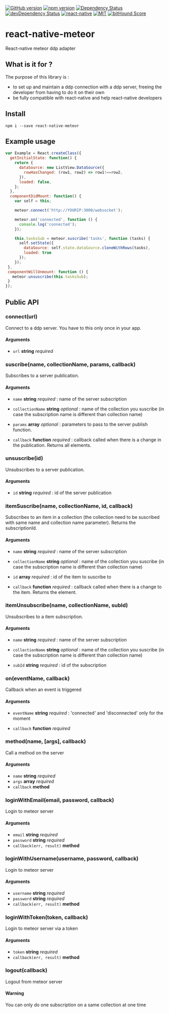 [![GitHub version](https://badge.fury.io/gh/inProgress-team%2Freact-native-meteor.svg)](https://badge.fury.io/gh/inProgress-team%2Freact-native-meteor)
[![npm version](https://badge.fury.io/js/react-native-meteor.svg)](http://badge.fury.io/js/react-native-meteor)
[![Dependency Status](https://david-dm.org/inProgress-team/react-native-meteor.svg)](https://david-dm.org/inProgress-team/react-native-meteor)
[![devDependency Status](https://david-dm.org/inProgress-team/react-native-meteor/dev-status.svg)](https://david-dm.org/inProgress-team/react-native-meteor#info=devDependencies)
[![react-native][rn-badge]][rn]
[![MIT][license-badge]][license]
[![bitHound Score][bithound-badge]][bithound]

[rn-badge]: https://img.shields.io/badge/react--native-v0.13.x-05A5D1.svg
[rn]: https://facebook.github.io/react-native
[bithound-badge]: https://www.bithound.io/github/inProgress-Team/react-native-meteor/badges/score.svg
[bithound]: https://www.bithound.io/github/inProgress-Team/react-native-meteor
[license-badge]: https://img.shields.io/dub/l/vibe-d.svg
[license]: https://github.com/inProgress-team/react-native-meteor/blob/master/LICENSE

# react-native-meteor

React-native meteor ddp adapter

## What is it for ?

The purpose of this library is :
* to set up and maintain a ddp connection with a ddp server, freeing the developer from having to do it on their own
* be fully compatible with react-native and help react-native developers

## Install

    npm i --save react-native-meteor

## Example usage

```javascript
var Example = React.createClass({
  getInitialState: function() {
    return {
      dataSource: new ListView.DataSource({
        rowHasChanged: (row1, row2) => row1!==row2,
      }),
      loaded: false,
    };
  },
  componentDidMount: function() {
    var self = this;

    meteor.connect('http://YOURIP:3000/websocket');

    meteor.on('connected', function () {
      console.log('connected');
    });

    this.tasksSub = meteor.suscribe('tasks', function (tasks) {
      self.setState({
        dataSource: self.state.dataSource.cloneWithRows(tasks),
        loaded: true
      });
    });
 },
 componentWillUnmount: function () {
   meteor.unsuscribe(this.tasksSub);
 }
});
```
## Public API

### connect(url)

Connect to a ddp server. You have to this only once in your app.

#### Arguments

- `url` **string** *required*


### suscribe(name, collectionName, params, callback)

Subscribes to a server publication.

#### Arguments

- `name` **string** *required* : name of the server subscription

- `collectionName` **string** *optional* : name of the collection you suscribe (in case  the subscription name is different than collection name)

- `params` **array** *optional* : parameters to pass to the server publish function.

- `callback` **function** *required* : callback called when there is a change in the publication. Returns all elements.

### unsuscribe(id)

Unsubscribes to a server publication.

#### Arguments

- `id` **string** *required* : id of the server publication

### itemSuscribe(name, collectionName, id, callback)

Subscribes to an item in a collection (the collection need to be suscribed with same name and collection name parameter). Returns the subscriptionId.

#### Arguments

- `name` **string** *required* : name of the server subscription

- `collectionName` **string** *optional* : name of the collection you suscribe (in case  the subscription name is different than collection name)

- `id` **array** *required* : id of the item to suscribe to

- `callback` **function** *required* : callback called when there is a change to the item. Returns the element.

### itemUnsubscribe(name, collectionName, subId)

Unsubscribes to a item subscription.

#### Arguments

- `name` **string** *required* : name of the server subscription

- `collectionName` **string** *optional* : name of the collection you suscribe (in case  the subscription name is different than collection name)

- `subId` **string** *required* : id of the subscription

### on(eventName, callback)

Callback when an event is triggered

#### Arguments

- `eventName` **string** *required* : 'connected' and 'disconnected' only for the moment

- `callback` **function** *required*


### method(name, [args], callback)

Call a method on the server

#### Arguments

- `name` **string** *required*
- `args` **array** *required*
- `callback` **method**


### loginWithEmail(email, password, callback)

Login to meteor server

#### Arguments

- `email` **string** *required*
- `password` **string** *required*
- `callback(err, result)` **method**

### loginWithUsername(username, password, callback)

Login to meteor server

#### Arguments

- `username` **string** *required*
- `password` **string** *required*
- `callback(err, result)` **method**

### loginWithToken(token, callback)

Login to meteor server via a token

#### Arguments

- `token` **string** *required*
- `callback(err, result)` **method**

### logout(callback)

Logout from meteor server

#### Warning

You can only do one subscription on a same collection at one time
